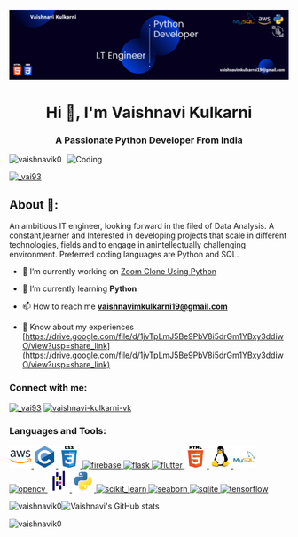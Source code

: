 ![logo](https://github.com/vaishnavik0/vaishnavik0/blob/main/Blue%20and%20White%20Architect%20LinkedIn%20Banner.png)
<h1 align="center">Hi 👋, I'm Vaishnavi Kulkarni</h1>
<h3 align="center">A Passionate Python Developer From India</h3>
<img align="right" alt="Coding" width="400" src="https://camo.githubusercontent.com/cae12fddd9d6982901d82580bdf321d81fb299141098ca1c2d4891870827bf17/68747470733a2f2f6d69726f2e6d656469756d2e636f6d2f6d61782f313336302f302a37513379765349765f7430696f4a2d5a2e676966">

<p align="left"> <img src="https://komarev.com/ghpvc/?username=vaishnavik0&label=Profile%20views&color=0e75b6&style=flat" alt="vaishnavik0" /> </p>

<p align="left"> <a href="https://twitter.com/_vai93" target="blank"><img src="https://img.shields.io/twitter/follow/_vai93?logo=twitter&style=for-the-badge" alt="_vai93" /></a> </p>

## About 📝:
   An ambitious IT engineer, looking forward in the filed of Data Analysis. A constant,learner and Interested in developing projects that scale in different technologies, fields and to engage in anintellectually challenging environment. Preferred coding languages are Python and SQL.

- 🔭 I’m currently working on [Zoom Clone Using Python](https://github.com/vaishnavik0/Zoom_Clone)

- 🌱 I’m currently learning **Python**

- 📫 How to reach me **vaishnavimkulkarni19@gmail.com**

- 📄 Know about my experiences [https://drive.google.com/file/d/1jvTpLmJ5Be9PbV8i5drGm1YBxy3ddiwO/view?usp=share_link](https://drive.google.com/file/d/1jvTpLmJ5Be9PbV8i5drGm1YBxy3ddiwO/view?usp=share_link)

<h3 align="left">Connect with me:</h3>
<p align="left">
<a href="https://twitter.com/_vai93" target="blank"><img align="center" src="https://raw.githubusercontent.com/rahuldkjain/github-profile-readme-generator/master/src/images/icons/Social/twitter.svg" alt="_vai93" height="30" width="40" /></a>
<a href="https://linkedin.com/in/vaishnavi-kulkarni-vk" target="blank"><img align="center" src="https://raw.githubusercontent.com/rahuldkjain/github-profile-readme-generator/master/src/images/icons/Social/linked-in-alt.svg" alt="vaishnavi-kulkarni-vk" height="30" width="40" /></a>
</p>

<h3 align="left">Languages and Tools:</h3>
<p align="left"> <a href="https://aws.amazon.com" target="_blank" rel="noreferrer"> <img src="https://raw.githubusercontent.com/devicons/devicon/master/icons/amazonwebservices/amazonwebservices-original-wordmark.svg" alt="aws" width="40" height="40"/> </a> <a href="https://www.cprogramming.com/" target="_blank" rel="noreferrer"> <img src="https://raw.githubusercontent.com/devicons/devicon/master/icons/c/c-original.svg" alt="c" width="40" height="40"/> </a> <a href="https://www.w3schools.com/css/" target="_blank" rel="noreferrer"> <img src="https://raw.githubusercontent.com/devicons/devicon/master/icons/css3/css3-original-wordmark.svg" alt="css3" width="40" height="40"/> </a> <a href="https://firebase.google.com/" target="_blank" rel="noreferrer"> <img src="https://www.vectorlogo.zone/logos/firebase/firebase-icon.svg" alt="firebase" width="40" height="40"/> </a> <a href="https://flask.palletsprojects.com/" target="_blank" rel="noreferrer"> <img src="https://www.vectorlogo.zone/logos/pocoo_flask/pocoo_flask-icon.svg" alt="flask" width="40" height="40"/> </a> <a href="https://flutter.dev" target="_blank" rel="noreferrer"> <img src="https://www.vectorlogo.zone/logos/flutterio/flutterio-icon.svg" alt="flutter" width="40" height="40"/> </a> <a href="https://www.w3.org/html/" target="_blank" rel="noreferrer"> <img src="https://raw.githubusercontent.com/devicons/devicon/master/icons/html5/html5-original-wordmark.svg" alt="html5" width="40" height="40"/> </a> <a href="https://www.linux.org/" target="_blank" rel="noreferrer"> <img src="https://raw.githubusercontent.com/devicons/devicon/master/icons/linux/linux-original.svg" alt="linux" width="40" height="40"/> </a> <a href="https://www.mysql.com/" target="_blank" rel="noreferrer"> <img src="https://raw.githubusercontent.com/devicons/devicon/master/icons/mysql/mysql-original-wordmark.svg" alt="mysql" width="40" height="40"/> </a> <a href="https://opencv.org/" target="_blank" rel="noreferrer"> <img src="https://www.vectorlogo.zone/logos/opencv/opencv-icon.svg" alt="opencv" width="40" height="40"/> </a> <a href="https://pandas.pydata.org/" target="_blank" rel="noreferrer"> <img src="https://raw.githubusercontent.com/devicons/devicon/2ae2a900d2f041da66e950e4d48052658d850630/icons/pandas/pandas-original.svg" alt="pandas" width="40" height="40"/> </a> <a href="https://www.python.org" target="_blank" rel="noreferrer"> <img src="https://raw.githubusercontent.com/devicons/devicon/master/icons/python/python-original.svg" alt="python" width="40" height="40"/> </a> <a href="https://scikit-learn.org/" target="_blank" rel="noreferrer"> <img src="https://upload.wikimedia.org/wikipedia/commons/0/05/Scikit_learn_logo_small.svg" alt="scikit_learn" width="40" height="40"/> </a> <a href="https://seaborn.pydata.org/" target="_blank" rel="noreferrer"> <img src="https://seaborn.pydata.org/_images/logo-mark-lightbg.svg" alt="seaborn" width="40" height="40"/> </a> <a href="https://www.sqlite.org/" target="_blank" rel="noreferrer"> <img src="https://www.vectorlogo.zone/logos/sqlite/sqlite-icon.svg" alt="sqlite" width="40" height="40"/> </a> <a href="https://www.tensorflow.org" target="_blank" rel="noreferrer"> <img src="https://www.vectorlogo.zone/logos/tensorflow/tensorflow-icon.svg" alt="tensorflow" width="40" height="40"/> </a> </p>

<p><img align="left" src="https://github-readme-stats.vercel.app/api/top-langsusername=vaishnavik0&show_icons=true&locale=en&layout=comapct&theme=dark"alt="vaishnavik0" /></p>

![Vaishnavi's GitHub stats](https://github-readme-stats.vercel.app/api?username=vaishnavik0&show_icons=true&theme=radical)

<p><img align="center" src="https://github-readme-streak-stats.herokuapp.com/?user=vaishnavik0&" alt="vaishnavik0" /></p>
